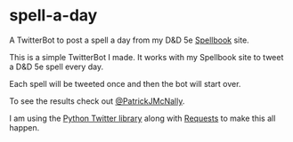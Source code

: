 # spell-a-day
A TwitterBot to post a spell a day from my D&amp;D 5e [Spellbook](http://www.pjmcnally.net/spellbook) site.

This is a simple TwitterBot I made. It works with my Spellbook site to tweet a D&D 5e spell every day.

Each spell will be tweeted once and then the bot will start over.

To see the results check out [@PatrickJMcNally](https://twitter.com/PatrickJMcNally).

I am using the [Python Twitter library](https://python-twitter.readthedocs.io/en/latest/) along with [Requests](http://docs.python-requests.org/en/master/) to make this all happen.  
